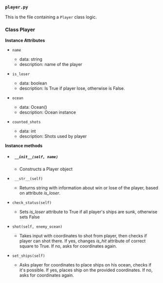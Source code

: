 ### `player.py`

This is the file containing a `Player` class logic.

### Class Player

__Instance Attributes__

* `name`
  - data: string
  - description: name of the player

* `is_loser`
  - data: boolean
  - description: Is True if player lose, otherwise is False.

* `ocean`
  - data: Ocean()
  - description: Ocean instance

* `counted_shots`
  - data: int
  - description: Shots used by player

__Instance methods__

* ##### ` __init__(self, name)`

    - Constructs a Player object

* ` __str__(self)`

    - Returns string with information about win or lose of the player, based on attribute *is_loser*.
    
 
* `check_status(self)`

    - Sets *is_loser* attribute to True if all player's ships are sunk, otherwise sets False
    
 
* `shot(self, enemy_ocean)`

    - Takes input with coordinates to shot from player, then checks if player can shot there. 
      If yes, changes *is_hit* attribute of correct square to True.
      If no, asks for coordinates again.
    
 
* `set_ships(self)`

    - Asks player for coordinates to place ships on his ocean, checks if it's possible.
      If yes, places ship on the provided coordinates.
      If no, asks for coordinates again.
    
   

